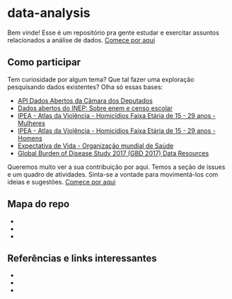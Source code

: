 # data-analysis

Bem vinde! Esse é um repositório pra gente estudar e exercitar assuntos relacionados a análise de dados.
[Comece por aqui](https://github.com/PyLadiesSalvador/data-analysis/blob/master/on_boarding.md)

## Como participar

Tem curiosidade por algum tema? Que tal fazer uma exploração pesquisando dados existentes? Olha só essas bases:
- [API Dados Abertos da Câmara dos Deputados](https://dadosabertos.camara.leg.br/swagger/api.html) 
- [Dados abertos do INEP: Sobre enem e censo escolar](http://inep.gov.br/dados)
- [IPEA - Atlas da Violência - Homicídios Faixa Etária de 15 - 29 anos - Mulheres](http://www.ipea.gov.br/atlasviolencia/dados-series/74)
- [IPEA - Atlas da Violência - Homicídios Faixa Etária de 15 - 29 anos - Homens](http://www.ipea.gov.br/atlasviolencia/dados-series/71)
- [Expectativa de Vida - Organização mundial de Saúde](http://apps.who.int/gho/data/view.main.SDG2016LEXREGv?lang=en)
- [Global Burden of Disease Study 2017 (GBD 2017) Data Resources](http://ghdx.healthdata.org/gbd-2017)

Queremos muito ver a sua contribuição por aqui. Temos a seção de issues e um quadro de atividades. Sinta-se a vontade para movimentá-los com ideias e sugestões. 
[Comece por aqui](https://github.com/PyLadiesSalvador/data-analysis/blob/master/on_boarding.md)

## Mapa do repo

- []()
- []()
- []()

## Referências e links interessantes

- []()
- []()
- []()

